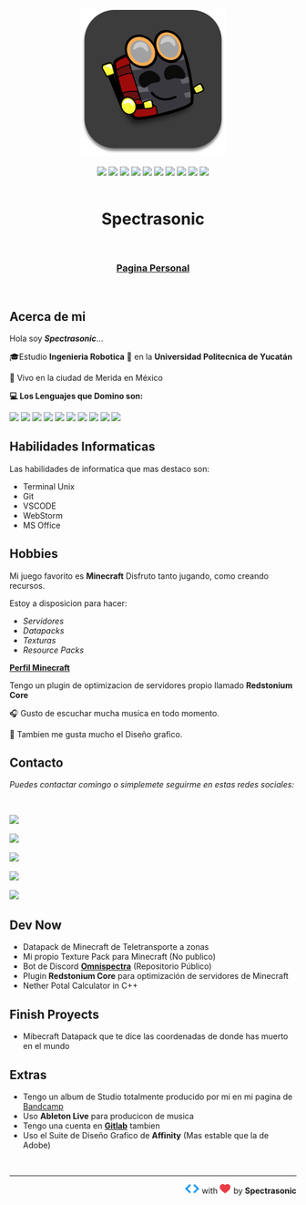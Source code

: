 <div align=center><img src="assets/profile.svg" alt="profile-spectra" border="0" width="256"> </div>
<br>

<div align=center>
<img src='https://img.shields.io/badge/-HTML-E34F26?style=for-the-badge&logo=html5&logoColor=ffffff'>
<img src='https://img.shields.io/badge/-css-1572B6?style=for-the-badge&logo=css3&logoColor=ffffff'>
<img src='https://img.shields.io/badge/-javascrpt-F7DF1E?style=for-the-badge&logo=JavaScript&logoColor=000000'>
<img src='https://img.shields.io/badge/-php-777BB4?style=for-the-badge&logo=php&logoColor=ffffff'>
<img src='https://img.shields.io/badge/-java-007396?style=for-the-badge&logo=Java&logoColor=ffffff'>
<img src='https://img.shields.io/badge/-lua-2C2D72?style=for-the-badge&logo=Lua&logoColor=ffffff'>
<img src='https://img.shields.io/badge/-C%23-239120?style=for-the-badge&logo=c%20sharp&logoColor=ffffff'>
<img src='https://img.shields.io/badge/git-%23F05033.svg?style=for-the-badge&logo=git&logoColor=white'>
<img src='https://img.shields.io/badge/c++-%2300599C.svg?style=for-the-badge&logo=c%2B%2B&logoColor=white'>
<img src='https://img.shields.io/badge/python-3670A0?style=for-the-badge&logo=python&logoColor=ffdd54'>

</div>
<br>

<h1 align=center><b>Spectrasonic</b></h1>

<br>

<h3 align=center><a href="https://spectrasonic.carrd.co/" target="_blank"><b>Pagina Personal</b></a></h3>

<br>

## Acerca de mi

Hola soy **_Spectrasonic_**...

🎓Estudio **Ingenieria Robotica** 🤖 en la **Universidad Politecnica de Yucatán**

📍 Vivo en la ciudad de Merida en México

**💻 Los Lenguajes que Domino son:**

<img src='https://img.shields.io/badge/-HTML-E34F26?style=for-the-badge&logo=html5&logoColor=ffffff'>
<img src='https://img.shields.io/badge/-css-1572B6?style=for-the-badge&logo=css3&logoColor=ffffff'>
<img src='https://img.shields.io/badge/-javascrpt-F7DF1E?style=for-the-badge&logo=JavaScript&logoColor=000000'>
<img src='https://img.shields.io/badge/-php-777BB4?style=for-the-badge&logo=php&logoColor=ffffff'>
<img src='https://img.shields.io/badge/-java-007396?style=for-the-badge&logo=Java&logoColor=ffffff'>
<img src='https://img.shields.io/badge/-lua-2C2D72?style=for-the-badge&logo=Lua&logoColor=ffffff'>
<img src='https://img.shields.io/badge/-C%23-239120?style=for-the-badge&logo=c%20sharp&logoColor=ffffff'>
<img src='https://img.shields.io/badge/git-%23F05033.svg?style=for-the-badge&logo=git&logoColor=white'>
<img src='https://img.shields.io/badge/c++-%2300599C.svg?style=for-the-badge&logo=c%2B%2B&logoColor=white'>
<img src='https://img.shields.io/badge/python-3670A0?style=for-the-badge&logo=python&logoColor=ffdd54'/>

## Habilidades Informaticas

Las habilidades de informatica que mas destaco son:

- Terminal Unix
- Git
- VSCODE
- WebStorm
- MS Office

## Hobbies

Mi juego favorito es **Minecraft** Disfruto tanto jugando, como creando recursos.

Estoy a disposicion para hacer:

- _Servidores_
- _Datapacks_
- _Texturas_
- _Resource Packs_

**[Perfil Minecraft][9]**

Tengo un plugin de optimizacion de servidores propio llamado **Redstonium Core**

🎧 Gusto de escuchar mucha musica en todo momento.

🎨 Tambien me gusta mucho el Diseño grafico.

## Contacto

_Puedes contactar comingo o simplemete seguirme en estas redes sociales:_

<br>

<a alt=twitter href=https://twitter.com/spectrasonic117> <img src='https://img.shields.io/badge/Twitter-%231DA1F2.svg?style=for-the-badge&logo=Twitter&logoColor=white'/> </a>

<a alt=instagram href=https://instagram.com/spectrasonic117> <img src='https://img.shields.io/badge/Instagram-%23E4405F.svg?style=for-the-badge&logo=Instagram&logoColor=white'/> </a>

<a href=https://gitlab.com/spectrasonic> <img src='https://img.shields.io/badge/gitlab-%23181717.svg?style=for-the-badge&logo=gitlab&logoColor=white'/> </a>

<a href=https://twitch.com/spectrasonic117> <img src='https://img.shields.io/badge/Twitch-%239146FF.svg?style=for-the-badge&logo=Twitch&logoColor=white'/> </a>

<a href='https://discord.gg/6v8C7X2Ekc'><img src='https://img.shields.io/badge/Redstonium quantum-%237289DA.svg?style=for-the-badge&logo=discord&logoColor=white' /> </a>

<!-- - [Twitter][1]
- [Instagram][2]
- [Gitlab][7]
- [Twitch][8]
-  Discord: Spectrasonic#8495
- https://discord.gg/6v8C7X2Ekc
- -->

## Dev Now

- Datapack de Minecraft de Teletransporte a zonas
- Mi propio Texture Pack para Minecraft (No publico)
- Bot de Discord **[Omnispectra][4]** (Repositorio Público)
- Plugin **Redstonium Core** para optimización de servidores de Minecraft
- Nether Potal Calculator in C++

## Finish Proyects

- Mibecraft Datapack que te dice las coordenadas de donde has muerto en el mundo

## Extras

- Tengo un album de Studio totalmente producido por mi en mi pagina de [Bandcamp][3]
- Uso **Ableton Live** para producicon de musica
- Tengo una cuenta en [**Gitlab**][7] tambien
- Uso el Suite de Diseño Grafico de **Affinity** (Mas estable que la de Adobe)

<br>

---

<p align="right"> <img src="assets/dev.svg" width="26"> with <img src="assets/heart.svg" width="20"> by <b>Spectrasonic</b><p>

<!--Links-->

[1]: https://twitter.com/spectrasonic117
[2]: https://instagram.com/spectrasonic117
[3]: https://spectrasonic.bandcamp.com/album/endless-summer
[4]: https://github.com/spectrasonic117/Omnispectra
[5]: https://twitter.com/colorful_panic
[6]: https://github.com/spectrasonic117
[7]: https://gitlab.com/spectrasonic117
[8]: https://twitch.tv/spectrasonic117
[9]: https://es.namemc.com/profile/Spectrasonic.1
